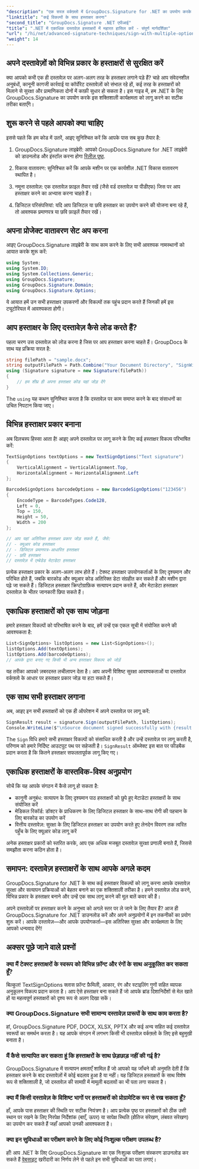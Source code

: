 ```yaml
---
"description": "एक सरल वर्कफ़्लो में GroupDocs.Signature for .NET का उपयोग करके कई हस्ताक्षर प्रकारों (पाठ, क्यूआर, बारकोड, डिजिटल) को लागू करके दस्तावेज़ सुरक्षा को बढ़ाने का तरीका जानें।"
"linktitle": "कई विकल्पों के साथ हस्ताक्षर करना"
"second_title": "GroupDocs.Signature .NET एपीआई"
"title": ".NET में एकाधिक दस्तावेज़ हस्ताक्षरों में महारत हासिल करें - संपूर्ण मार्गदर्शिका"
"url": "/hi/net/advanced-signature-techniques/sign-with-multiple-options/"
"weight": 14
---
```


## अपने दस्तावेज़ों को विभिन्न प्रकार के हस्ताक्षरों से सुरक्षित करें

क्या आपको कभी एक ही दस्तावेज़ पर अलग-अलग तरह के हस्ताक्षर लगाने पड़े हैं? चाहे आप संवेदनशील अनुबंधों, कानूनी कागजी कार्रवाई या कॉर्पोरेट दस्तावेज़ों को संभाल रहे हों, कई तरह के हस्ताक्षरों को मिलाने से सुरक्षा और प्रामाणिकता दोनों में काफ़ी सुधार हो सकता है। इस गाइड में, हम .NET के लिए GroupDocs.Signature का उपयोग करके इस शक्तिशाली कार्यक्षमता को लागू करने का सटीक तरीका बताएँगे।

## शुरू करने से पहले आपको क्या चाहिए

इससे पहले कि हम कोड में उतरें, आइए सुनिश्चित करें कि आपके पास सब कुछ तैयार है:

1. GroupDocs.Signature लाइब्रेरी: आपको GroupDocs.Signature for .NET लाइब्रेरी को डाउनलोड और इंस्टॉल करना होगा [रिलीज़ पृष्ठ](https://releases.groupdocs.com/signature/net/).

2. विकास वातावरण: सुनिश्चित करें कि आपके मशीन पर एक कार्यशील .NET विकास वातावरण स्थापित है।

3. नमूना दस्तावेज़: एक दस्तावेज़ फ़ाइल तैयार रखें (जैसे वर्ड दस्तावेज़ या पीडीएफ) जिस पर आप हस्ताक्षर करने का अभ्यास करना चाहते हैं।

4. डिजिटल परिसंपत्तियां: यदि आप डिजिटल या छवि हस्ताक्षर का उपयोग करने की योजना बना रहे हैं, तो आवश्यक प्रमाणपत्र या छवि फ़ाइलें तैयार रखें।

## अपना प्रोजेक्ट वातावरण सेट अप करना

आइए GroupDocs.Signature लाइब्रेरी के साथ काम करने के लिए सभी आवश्यक नामस्थानों को आयात करके शुरू करें:

```csharp
using System;
using System.IO;
using System.Collections.Generic;
using GroupDocs.Signature;
using GroupDocs.Signature.Domain;
using GroupDocs.Signature.Options;
```

ये आयात हमें उन सभी हस्ताक्षर उपकरणों और विकल्पों तक पहुंच प्रदान करते हैं जिनकी हमें इस ट्यूटोरियल में आवश्यकता होगी।

## आप हस्ताक्षर के लिए दस्तावेज़ कैसे लोड करते हैं?

पहला चरण उस दस्तावेज़ को लोड करना है जिस पर आप हस्ताक्षर करना चाहते हैं। GroupDocs के साथ यह प्रक्रिया सरल है:

```csharp
string filePath = "sample.docx";
string outputFilePath = Path.Combine("Your Document Directory", "SignWithMultiple", "SignWithMultiple.docx");
using (Signature signature = new Signature(filePath))
{
    // हम शीघ्र ही अपना हस्ताक्षर कोड यहां जोड़ देंगे
}
```

The `using` यह कथन सुनिश्चित करता है कि दस्तावेज़ पर काम समाप्त करने के बाद संसाधनों का उचित निपटान किया जाए।

## विभिन्न हस्ताक्षर प्रकार बनाना

अब दिलचस्प हिस्सा आता है! आइए अपने दस्तावेज़ पर लागू करने के लिए कई हस्ताक्षर विकल्प परिभाषित करें:

```csharp
TextSignOptions textOptions = new TextSignOptions("Text signature")
{
    VerticalAlignment = VerticalAlignment.Top,
    HorizontalAlignment = HorizontalAlignment.Left
};

BarcodeSignOptions barcodeOptions = new BarcodeSignOptions("123456")
{
    EncodeType = BarcodeTypes.Code128,
    Left = 0,
    Top = 150,
    Height = 50,
    Width = 200
};

// आप यहां अतिरिक्त हस्ताक्षर प्रकार जोड़ सकते हैं, जैसे:
// - क्यूआर कोड हस्ताक्षर
// - डिजिटल प्रमाणपत्र-आधारित हस्ताक्षर
// - छवि हस्ताक्षर
// दस्तावेज़ में एम्बेडेड मेटाडेटा हस्ताक्षर
```

प्रत्येक हस्ताक्षर प्रकार के अलग-अलग लाभ होते हैं। टेक्स्ट हस्ताक्षर उपयोगकर्ताओं के लिए दृश्यमान और परिचित होते हैं, जबकि बारकोड और क्यूआर कोड अतिरिक्त डेटा संग्रहीत कर सकते हैं और मशीन द्वारा पढ़े जा सकते हैं। डिजिटल हस्ताक्षर क्रिप्टोग्राफ़िक सत्यापन प्रदान करते हैं, और मेटाडेटा हस्ताक्षर दस्तावेज़ के भीतर जानकारी छिपा सकते हैं।

## एकाधिक हस्ताक्षरों को एक साथ जोड़ना

हमारे हस्ताक्षर विकल्पों को परिभाषित करने के बाद, हमें उन्हें एक एकल सूची में संयोजित करने की आवश्यकता है:

```csharp
List<SignOptions> listOptions = new List<SignOptions>();
listOptions.Add(textOptions);
listOptions.Add(barcodeOptions);
// आपके द्वारा बनाए गए किसी भी अन्य हस्ताक्षर विकल्प को जोड़ें
```

यह तरीका आपको ज़बरदस्त लचीलापन देता है। आप अपनी विशिष्ट सुरक्षा आवश्यकताओं या दस्तावेज़ वर्कफ़्लो के आधार पर हस्ताक्षर प्रकार जोड़ या हटा सकते हैं।

## एक साथ सभी हस्ताक्षर लगाना

अब, आइए इन सभी हस्ताक्षरों को एक ही ऑपरेशन में अपने दस्तावेज़ पर लागू करें:

```csharp
SignResult result = signature.Sign(outputFilePath, listOptions);
Console.WriteLine($"\nSource document signed successfully with {result.Succeeded.Count} signature(s).\nFile saved at {outputFilePath}.");
```

The `Sign` विधि हमारे सभी हस्ताक्षर विकल्पों को संसाधित करती है और उन्हें दस्तावेज़ पर लागू करती है, परिणाम को हमारे निर्दिष्ट आउटपुट पथ पर सहेजती है। `SignResult` ऑब्जेक्ट इस बात पर फीडबैक प्रदान करता है कि कितने हस्ताक्षर सफलतापूर्वक लागू किए गए।

## एकाधिक हस्ताक्षरों के वास्तविक-विश्व अनुप्रयोग

सोचें कि यह आपके संगठन में कैसे लागू हो सकता है:

- कानूनी अनुबंध: सत्यापन के लिए दृश्यमान पाठ हस्ताक्षरों को छुपे हुए मेटाडेटा हस्ताक्षरों के साथ संयोजित करें
- मेडिकल रिकॉर्ड: डॉक्टर के प्राधिकरण के लिए डिजिटल हस्ताक्षर के साथ-साथ रोगी की पहचान के लिए बारकोड का उपयोग करें
- वित्तीय दस्तावेज़: सुरक्षा के लिए डिजिटल हस्ताक्षर का उपयोग करते हुए लेनदेन विवरण तक त्वरित पहुँच के लिए क्यूआर कोड लागू करें

अनेक हस्ताक्षर प्रकारों को स्तरित करके, आप एक अधिक मजबूत दस्तावेज़ सुरक्षा प्रणाली बनाते हैं, जिससे समझौता करना कठिन होता है।

## समापन: दस्तावेज़ हस्ताक्षरों के साथ आपके अगले कदम

GroupDocs.Signature for .NET के साथ कई हस्ताक्षर विकल्पों को लागू करना आपके दस्तावेज़ सुरक्षा और सत्यापन प्रक्रियाओं को बेहतर बनाने का एक शक्तिशाली तरीका है। हमने दस्तावेज़ लोड करने, विभिन्न प्रकार के हस्ताक्षर बनाने और उन्हें एक साथ लागू करने की मूल बातें कवर की हैं।

अपने दस्तावेज़ों पर हस्ताक्षर करने के अनुभव को अगले स्तर पर ले जाने के लिए तैयार हैं? आज ही GroupDocs.Signature for .NET डाउनलोड करें और अपने अनुप्रयोगों में इन तकनीकों का प्रयोग शुरू करें। आपके दस्तावेज़—और आपके उपयोगकर्ता—इस अतिरिक्त सुरक्षा और कार्यक्षमता के लिए आपको धन्यवाद देंगे!

## अक्सर पूछे जाने वाले प्रश्नों

### क्या मैं टेक्स्ट हस्ताक्षरों के स्वरूप को विभिन्न फ़ॉन्ट और रंगों के साथ अनुकूलित कर सकता हूँ?

बिल्कुल! TextSignOptions क्लास फ़ॉन्ट फ़ैमिली, आकार, रंग और स्टाइलिंग गुणों सहित व्यापक अनुकूलन विकल्प प्रदान करता है। आप ऐसे हस्ताक्षर बना सकते हैं जो आपके ब्रांड दिशानिर्देशों से मेल खाते हों या महत्वपूर्ण हस्ताक्षरों को दृश्य रूप से अलग दिखा सकें।

### क्या GroupDocs.Signature सभी सामान्य दस्तावेज़ प्रारूपों के साथ काम करता है?

हां, GroupDocs.Signature PDF, DOCX, XLSX, PPTX और कई अन्य सहित कई दस्तावेज़ स्वरूपों का समर्थन करता है। यह आपके संगठन में लगभग किसी भी दस्तावेज़ वर्कफ़्लो के लिए इसे बहुमुखी बनाता है।

### मैं कैसे सत्यापित कर सकता हूं कि हस्ताक्षरों के साथ छेड़छाड़ नहीं की गई है?

GroupDocs.Signature में सत्यापन क्षमताएँ शामिल हैं जो आपको यह जाँचने की अनुमति देती हैं कि हस्ताक्षर करने के बाद दस्तावेज़ों में कोई बदलाव हुआ है या नहीं। यह डिजिटल हस्ताक्षरों के साथ विशेष रूप से शक्तिशाली है, जो दस्तावेज़ की सामग्री में मामूली बदलावों का भी पता लगा सकता है।

### क्या मैं किसी दस्तावेज़ के विशिष्ट भागों पर हस्ताक्षरों को प्रोग्रामेटिक रूप से रख सकता हूँ?

हाँ, आपके पास हस्ताक्षर की स्थिति पर सटीक नियंत्रण है। आप प्रत्येक पृष्ठ पर हस्ताक्षरों को ठीक उसी स्थान पर रखने के लिए निरपेक्ष निर्देशांक (बाएँ, ऊपर) या सापेक्ष स्थिति (क्षैतिज संरेखण, लंबवत संरेखण) का उपयोग कर सकते हैं जहाँ आपको उनकी आवश्यकता है।

### क्या इन सुविधाओं का परीक्षण करने के लिए कोई निःशुल्क परीक्षण उपलब्ध है?

हाँ! आप .NET के लिए GroupDocs.Signature का एक निःशुल्क परीक्षण संस्करण डाउनलोड कर सकते हैं [वेबसाइट](https://releases.groupdocs.com/) खरीदारी का निर्णय लेने से पहले इन सभी सुविधाओं का पता लगाएं।